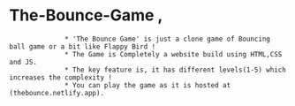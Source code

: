 # The-Bounce-Game ,
                  * 'The Bounce Game' is just a clone game of Bouncing ball game or a bit like Flappy Bird !
                  * The Game is Completely a website build using HTML,CSS and JS.
                  * The key feature is, it has different levels(1-5) which increases the complexity !
                  * You can play the game as it is hosted at (thebounce.netlify.app).
